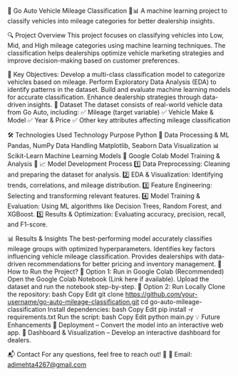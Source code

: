 📌 Go Auto Vehicle Mileage Classification 🚗📊
A machine learning project to classify vehicles into mileage categories for better dealership insights.

🔍 Project Overview
This project focuses on classifying vehicles into Low, Mid, and High mileage categories using machine learning techniques. The classification helps dealerships optimize vehicle marketing strategies and improve decision-making based on customer preferences.

🎯 Key Objectives:
Develop a multi-class classification model to categorize vehicles based on mileage.
Perform Exploratory Data Analysis (EDA) to identify patterns in the dataset.
Build and evaluate machine learning models for accurate classification.
Enhance dealership strategies through data-driven insights.
📂 Dataset
The dataset consists of real-world vehicle data from Go Auto, including:
✅ Mileage (target variable)
✅ Vehicle Make & Model
✅ Year & Price
✅ Other key attributes affecting mileage classification

🛠️ Technologies Used
Technology	Purpose
Python 🐍	Data Processing & ML
Pandas, NumPy	Data Handling
Matplotlib, Seaborn	Data Visualization 📊
Scikit-Learn	Machine Learning Models 🤖
Google Colab	Model Training & Analysis 🚀
📈 Model Development Process
1️⃣ Data Preprocessing: Cleaning and preparing the dataset for analysis.
2️⃣ EDA & Visualization: Identifying trends, correlations, and mileage distribution.
3️⃣ Feature Engineering: Selecting and transforming relevant features.
4️⃣ Model Training & Evaluation: Using ML algorithms like Decision Trees, Random Forest, and XGBoost.
5️⃣ Results & Optimization: Evaluating accuracy, precision, recall, and F1-score.

📊 Results & Insights
The best-performing model accurately classifies mileage groups with optimized hyperparameters.
Identifies key factors influencing vehicle mileage classification.
Provides dealerships with data-driven recommendations for better pricing and inventory management.
📌 How to Run the Project?
🔹 Option 1: Run in Google Colab (Recommended)
Open the Google Colab Notebook (Link here if available).
Upload the dataset and run the notebook step-by-step.
🔹 Option 2: Run Locally
Clone the repository:
bash
Copy
Edit
git clone https://github.com/your-username/go-auto-mileage-classification.git
cd go-auto-mileage-classification
Install dependencies:
bash
Copy
Edit
pip install -r requirements.txt
Run the script:
bash
Copy
Edit
python main.py
💡 Future Enhancements
🔹 Deployment – Convert the model into an interactive web app.
🔹 Dashboard & Visualization – Develop an interactive dashboard for dealers.



📬 Contact
For any questions, feel free to reach out! 📩
📧 Email: adimehta4267@gmail.com
